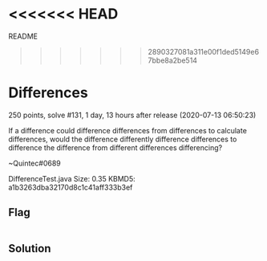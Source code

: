 <<<<<<< HEAD
=======
README

>>>>>>> 2890327081a311e00f1ded5149e67bbe8a2be514
# Differences
250 points, solve #131, 1 day, 13 hours after release (2020-07-13 06:50:23)

If a difference could difference differences from differences to calculate differences, would the difference differently difference differences to difference the difference from different differences differencing?

~Quintec#0689

DifferenceTest.java Size: 0.35 KBMD5: a1b3263dba32170d8c1c41aff333b3ef

## Flag
```shell

```

## Solution